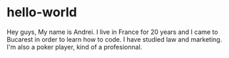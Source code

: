 # hello-world
Hey guys,
My name is Andrei. I live in France for 20 years and I came to Bucarest in order to learn how to code.
I have studied law and marketing. I'm also a poker player, kind of a profesionnal. 
